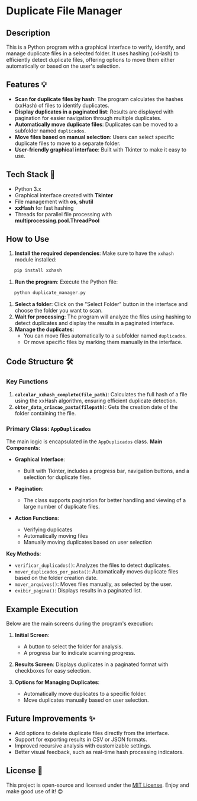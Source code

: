 # Duplicate File Manager
## Description
This is a Python program with a graphical interface to verify, identify, and manage duplicate files in a selected folder. It uses hashing (xxHash) to efficiently detect duplicate files, offering options to move them either automatically or based on the user's selection.
## Features 💡
- **Scan for duplicate files by hash**: The program calculates the hashes (xxHash) of files to identify duplicates.
- **Display duplicates in a paginated list**: Results are displayed with pagination for easier navigation through multiple duplicates.
- **Automatically move duplicate files**: Duplicates can be moved to a subfolder named `duplicados`.
- **Move files based on manual selection**: Users can select specific duplicate files to move to a separate folder.
- **User-friendly graphical interface**: Built with Tkinter to make it easy to use.

## Tech Stack 🚀
- Python 3.x
- Graphical interface created with **Tkinter**
- File management with **os**, **shutil**
- **xxHash** for fast hashing
- Threads for parallel file processing with **multiprocessing.pool.ThreadPool**

## How to Use
1. **Install the required dependencies**: Make sure to have the `xxhash` module installed:
``` bash
   pip install xxhash
```
1. **Run the program**: Execute the Python file:
``` bash
   python duplicate_manager.py
```
1. **Select a folder**: Click on the "Select Folder" button in the interface and choose the folder you want to scan.
2. **Wait for processing**: The program will analyze the files using hashing to detect duplicates and display the results in a paginated interface.
3. **Manage the duplicates**:
    - You can move files automatically to a subfolder named `duplicados`.
    - Or move specific files by marking them manually in the interface.

## Code Structure 🛠
### Key Functions
1. **`calcular_xxhash_completo(file_path)`**: Calculates the full hash of a file using the xxHash algorithm, ensuring efficient duplicate detection.
2. **`obter_data_criacao_pasta(filepath)`**: Gets the creation date of the folder containing the file.

### Primary Class: `AppDuplicados`
The main logic is encapsulated in the `AppDuplicados` class.
**Main Components**:
- **Graphical Interface**:
    - Built with Tkinter, includes a progress bar, navigation buttons, and a selection for duplicate files.

- **Pagination**:
    - The class supports pagination for better handling and viewing of a large number of duplicate files.

- **Action Functions**:
    - Verifying duplicates
    - Automatically moving files
    - Manually moving duplicates based on user selection

**Key Methods**:
- `verificar_duplicados()`: Analyzes the files to detect duplicates.
- `mover_duplicados_por_pasta()`: Automatically moves duplicate files based on the folder creation date.
- `mover_arquivos()`: Moves files manually, as selected by the user.
- `exibir_pagina()`: Displays results in a paginated list.

## Example Execution
Below are the main screens during the program's execution:
1. **Initial Screen**:
    - A button to select the folder for analysis.
    - A progress bar to indicate scanning progress.

2. **Results Screen**: Displays duplicates in a paginated format with checkboxes for easy selection.
3. **Options for Managing Duplicates**:
    - Automatically move duplicates to a specific folder.
    - Move duplicates manually based on user selection.

## Future Improvements ✨
- Add options to delete duplicate files directly from the interface.
- Support for exporting results in CSV or JSON formats.
- Improved recursive analysis with customizable settings.
- Better visual feedback, such as real-time hash processing indicators.

## License 📜
This project is open-source and licensed under the [MIT License]().
Enjoy and make good use of it! 😊
